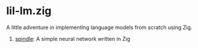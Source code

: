 # lil-lm.zig
A little adventure in implementing language models from scratch using Zig.

1. [spindle](./1_spindle/): A simple neural network written in Zig
